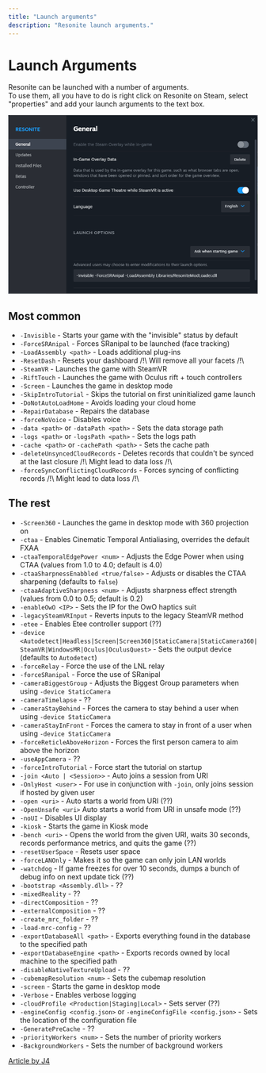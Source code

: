 ```yaml
---
title: "Launch arguments"
description: "Resonite launch arguments."
---
```


<!-- panels:start -->
<!-- div:title-panel -->
# Launch Arguments

<!-- div:left-panel -->
Resonite can be launched with a number of arguments.  
To use them, all you have to do is right click on Resonite on Steam, select "properties" and add your launch arguments to the text box.

<!-- div:right-panel -->
![Steam game property window with at the bottom some launch arguments.](./_media/launchArguments_steamExample.png)
<!-- panels:end -->

## Most common

- `-Invisible` - Starts your game with the "invisible" status by default
- `-ForceSRAnipal` - Forces SRanipal to be launched (face tracking)
- `-LoadAssembly <path>` - Loads additional plug-ins
- `-ResetDash` - Resets your dashboard /!\ Will remove all your facets /!\
- `-SteamVR` - Launches the game with SteamVR
- `-RiftTouch` - Launches the game with Oculus rift + touch controllers
- `-Screen` - Launches the game in desktop mode
- `-SkipIntroTutorial` - Skips the tutorial on first uninitialized game launch
- `-DoNotAutoLoadHome` - Avoids loading your cloud home
- `-RepairDatabase` - Repairs the database
- `-forceNoVoice` - Disables voice
- `-data <path>` or `-dataPath <path>` - Sets the data storage path
- `-logs <path>` or `-logsPath <path>` - Sets the logs path
- `-cache <path>` or `-cachePath <path>` - Sets the cache path
- `-deleteUnsyncedCloudRecords` - Deletes records that couldn't be synced at the last closure /!\ Might lead to data loss /!\
- `-forceSyncConflictingCloudRecords` - Forces syncing of conflicting records /!\ Might lead to data loss /!\

## The rest

- `-Screen360` - Launches the game in desktop mode with 360 projection on
- `-ctaa` - Enables Cinematic Temporal Antialiasing, overrides the default FXAA
- `-ctaaTemporalEdgePower <num>` - Adjusts the Edge Power when using CTAA (values from 1.0 to 4.0; default is 4.0)
- `-ctaaSharpnessEnabbled <true/false>` - Adjusts or disables the CTAA sharpening (defaults to `false`)
- `-ctaaAdaptiveSharpness <num>` - Adjusts sharpness effect strength (values from 0.0 to 0.5; default is 0.2)
- `-enableOwO <IP>` - Sets the IP for the OwO haptics suit
- `-legacySteamVRInput` - Reverts inputs to the legacy SteamVR method
- `-etee` - Enables Etee controller support (??)
- `-device <Autodetect|Headless|Screen|Screen360|StaticCamera|StaticCamera360|SteamVR|WindowsMR|Oculus|OculusQuest>` - Sets the output device (defaults to `Autodetect`)
- `-forceRelay` - Force the use of the LNL relay
- `-forceSRanipal` - Force the use of SRanipal
- `-cameraBiggestGroup` - Adjusts the Biggest Group parameters when using `-device StaticCamera`
- `-cameraTimelapse` - ??
- `-cameraStayBehind` - Forces the camera to stay behind a user when using `-device StaticCamera`
- `-cameraStayInFront` - Forces the camera to stay in front of a user when using `-device StaticCamera`
- `-forceReticleAboveHorizon` - Forces the first person camera to aim above the horizon
- `-useAppCamera` - ??
- `-forceIntroTutorial` - Force start the tutorial on startup
- `-join <Auto | <Session>>` - Auto joins a session from URI
- `-OnlyHost <user>` - For use in conjunction with `-join`, only joins session if hosted by given user
- `-open <uri>` - Auto starts a world from URI (??)
- `-OpenUnsafe <uri>` Auto starts a world from URI in unsafe mode (??)
- `-noUI` - Disables UI display
- `-kiosk` - Starts the game in Kiosk mode
- `-bench <uri>` - Opens the world from the given URI, waits 30 seconds, records performance metrics, and quits the game (??)
- `-resetUserSpace` - Resets user space
- `-forceLANOnly` - Makes it so the game can only join LAN worlds
- `-watchdog` - If game freezes for over 10 seconds, dumps a bunch of debug info on next update tick (??)
- `-bootstrap <Assembly.dll>` - ??
- `-mixedReality` - ??
- `-directComposition` - ??
- `-externalComposition` - ??
- `-create_mrc_folder` - ??
- `-load-mrc-config` - ??
- `-exportDatabaseAll <path>` - Exports everything found in the database to the specified path
- `-exportDatabaseEngine <path>` - Exports records owned by local machine to the specified path
- `-disableNativeTextureUpload` - ??
- `-cubemapResolution <num>` - Sets the cubemap resolution
- `-screen` - Starts the game in desktop mode
- `-Verbose` - Enables verbose logging
- `-cloudProfile <Production|Staging|Local>` - Sets server (??)
- `-engineConfig <config.json>` or `-engineConfigFile <config.json>` - Sets the location of the configuration file
- `-GeneratePreCache` - ??
- `-priorityWorkers <num>` - Sets the number of priority workers
- `-BackgroundWorkers` - Sets the number of background workers

[Article by J4](../../_template/usageTerms/J4Credit.md ':include')
